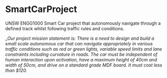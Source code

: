 # SmartCarProject
UNSW ENGG1000 Smart Car project that autonomously navigate through a defined track whilst following traffic rules and conditions.

__Our project mission statement is:
_There is a need to design and build a small scale autonomous car that can navigate appropriately in various
traffic conditions such as red or green lights, variable speed limits and lane constraints including curvature in
roads. The car must be independent of human interaction upon activation, have a maximum height of 40cm
and width of 50cm, and drive on a standard grade MDF board. It must cost less than $120.__
